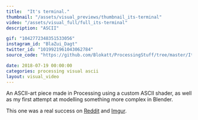 ```yaml
---
title:  "It's terminal."
thumbnail: "/assets/visual_previews/thumbnail_its-terminal"
video: "/assets/visual_full/full_its-terminal"
description: "ASCII"

gif: "1042772348351533056" 
instagram_id: "BlaZui_Dagt"
twitter_id: "1019921961043062784" 
source_code: "https://github.com/Blokatt/ProcessingStuff/tree/master/ItsTerminal" 

date: 2018-07-19 00:00:00
categories: processing visual ascii 
layout: visual_video
---
```

An ASCII-art piece made in Processing using a custom ASCII shader, as well as my first attempt at modelling something more complex in Blender.

This one was a real success on [Reddit](https://www.reddit.com/r/perfectloops/comments/905hxl/its_terminal_aoc/) and [Imgur](https://imgur.com/gallery/jStRunJ).   
